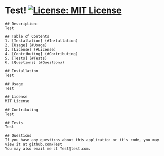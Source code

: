 # Test! [![License: MIT License](https://img.shields.io/badge/License-MIT-yellow.svg)](https://opensource.org/licenses/MIT)

    ## Description: 
    Test
    
    ## Table of Contents
    1. [Installation] (#Installation)
    2. [Usage] (#Usage)
    3. [License] (#License)
    4. [Contributing] (#Contributing)
    5. [Tests] (#Tests)
    6. [Questions] (#Questions)
    
    ## Installation
    Test

    ## Usage
    Test

    ## License
    MIT License

    ## Contributing
    Test

    ## Tests
    Test

    ## Questions
    If you have any questions about this application or it's code, you may view it at github.com/Test 
    You may also email me at Test@test.com. 